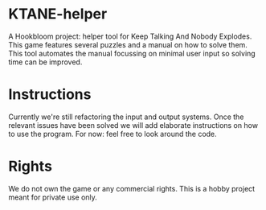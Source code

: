 # KTANE-helper
A Hookbloom project: helper tool for Keep Talking And Nobody Explodes. This game features several puzzles and a manual on how to solve them. This tool automates the manual focussing on minimal user input so solving time can be improved.

# Instructions
Currently we're still refactoring the input and output systems. Once the relevant issues have been solved we will add elaborate instructions on how to use the program. For now: feel free to look around the code.

# Rights
We do not own the game or any commercial rights. This is a hobby project meant for private use only.